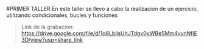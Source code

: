 #PRIMER TALLER
En este taller se llevo a cabo la realizacion de un ejercicio, utilizando condicionales, bucles y funciones


>Link de la grabacion:  https://drive.google.com/file/d/1q8LbilsUhJTdgv0yWBe5Mm4vynNfjE3D/view?usp=share_link

